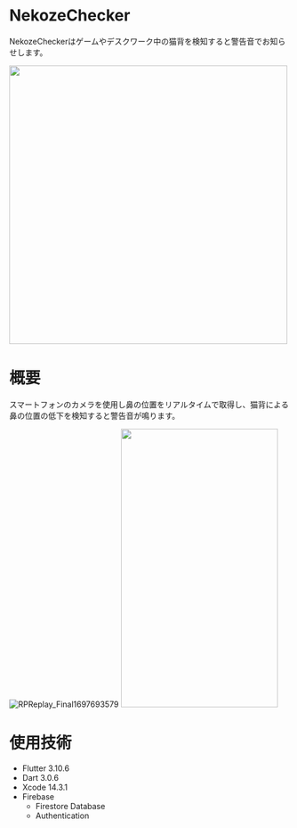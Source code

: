 # NekozeChecker

NekozeCheckerはゲームやデスクワーク中の猫背を検知すると警告音でお知らせします。

<img src="https://github.com/is4041/NekozeChecker/assets/80022698/26d28ec1-a8b7-40d0-9814-4547a613b14d" width="500">

# 概要

スマートフォンのカメラを使用し鼻の位置をリアルタイムで取得し、猫背による鼻の位置の低下を検知すると警告音が鳴ります。

![RPReplay_Final1697693579](https://github.com/is4041/NekozeChecker/assets/80022698/2f261c6d-9547-4e6b-819c-f0d7734a159c)
<img src="https://github.com/is4041/NekozeChecker/assets/80022698/34f658db-070c-4bdb-a443-ba606b267eaa" height="500" width="282">

# 使用技術
- Flutter 3.10.6
- Dart 3.0.6
- Xcode 14.3.1
- Firebase
  - Firestore Database
  - Authentication
